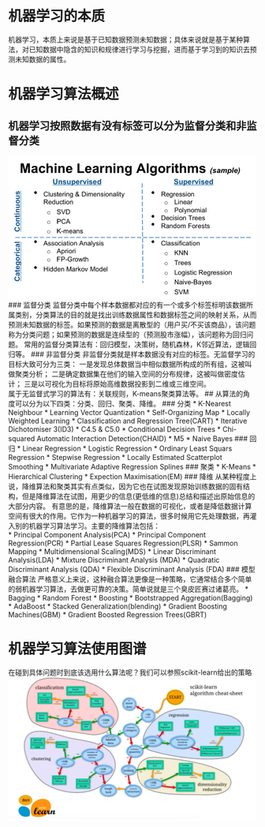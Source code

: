 # 机器学习的本质
机器学习，本质上来说是基于已知数据预测未知数据；具体来说就是基于某种算法，对已知数据中隐含的知识和规律进行学习与挖掘，进而基于学习到的知识去预测未知数据的属性。
# 机器学习算法概述
## 机器学习按照数据有没有标签可以分为监督分类和非监督分类
<img src="https://github.com/longshengguoji/ML-Learing-Notes/blob/master/blogs/images/%E6%9C%BA%E5%99%A8%E5%AD%A6%E4%B9%A0%E7%AE%97%E6%B3%95%E5%88%86%E7%B1%BB.png"  alt="github图标" />
### 监督分类
监督分类中每个样本数据都对应的有一个或多个标签标明该数据所属类别，分类算法的目的就是找出训练数据属性和数据标签之间的映射关系，从而预测未知数据的标签。如果预测的数据是离散型的（用户买/不买该商品），该问题称为分类问题；如果预测的数据是连续型的（预测股市涨幅），该问题称为回归问题。
常用的监督分类算法有：回归模型，决策树，随机森林，K邻近算法，逻辑回归等。
### 非监督分类
非监督分类就是样本数据没有对应的标签。无监督学习的目标大致可分为三类： 一是发现总体数据当中相似数据所构成的所有组，这被叫做聚类分析； 二是确定数据集在他们的输入空间的分布规律，这被叫做密度估计； 三是以可视化为目标将原始高维数据投影到二维或三维空间。<br/>
属于无监督式学习的算法有：关联规则，K-means聚类算法等。
## 从算法的角度可以分为以下四类：分类、回归、聚类、降维。
### 分类
* K-Nearest Neighbour
* Learning Vector Quantization
* Self-Organizing Map
* Locally Weighted Learning
* Classification and Regression Tree(CART)
* Iterative Dichotomiser 3(ID3)
* C4.5 & C5.0
* Conditional Decision Trees
* Chi-squared Automatic Interaction Detection(CHAID)
* M5
* Naive Bayes
### 回归
* Linear Regression
* Logistic Regression
* Ordinary Least Squars Regression
* Stepwise Regression
* Locally Estimated Scatterplot Smoothing
* Multivariate Adaptive Regression Splines
### 聚类
* K-Means
* Hierarchical Clustering
* Expection Maximisation(EM)
### 降维
从某种程度上说，降维算法和聚类其实有点类似，因为它也在试图发现原始训练数据的固有结构，但是降维算法在试图，用更少的信息(更低维的信息)总结和描述出原始信息的大部分内容。
有意思的是，降维算法一般在数据的可视化，或者是降低数据计算空间有很大的作用。它作为一种机器学习的算法，很多时候用它先处理数据，再灌入别的机器学习算法学习。主要的降维算法包括：<br/>
* Principal Component Analysis(PCA)
* Principal Component Regression(PCR)
* Partial Lease Squares Regression(PLSR)
* Sammon Mapping
* Multidimensional Scaling(MDS)
* Linear Discriminant Analysis(LDA)
* Mixture Discriminant Analysis (MDA)
* Quadratic Discriminant Analysis (QDA)
* Flexible Discriminant Analysis (FDA)
### 模型融合算法
严格意义上来说，这种融合算法更像是一种策略，它通常结合多个简单的弱机器学习算法，去做更可靠的决策。简单说就是三个臭皮匠赛过诸葛亮。
* Bagging
* Random Forest
* Boosting
* Bootstrapped Aggregation(Bagging)
* AdaBoost
* Stacked Generalization(blending)
* Gradient Boosting Machines(GBM)
* Gradient Boosted Regression Trees(GBRT)

# 机器学习算法使用图谱
在碰到具体问题时到底该选用什么算法呢？我们可以参照scikit-learn给出的策略
<img src="https://github.com/longshengguoji/ML-Learing-Notes/blob/master/blogs/images/%E6%9C%BA%E5%99%A8%E5%AD%A6%E4%B9%A0%E7%AE%97%E6%B3%95%E4%BD%BF%E7%94%A8%E5%9B%BE%E8%B0%B1.png"  alt="机器学习算法使用图谱" />
